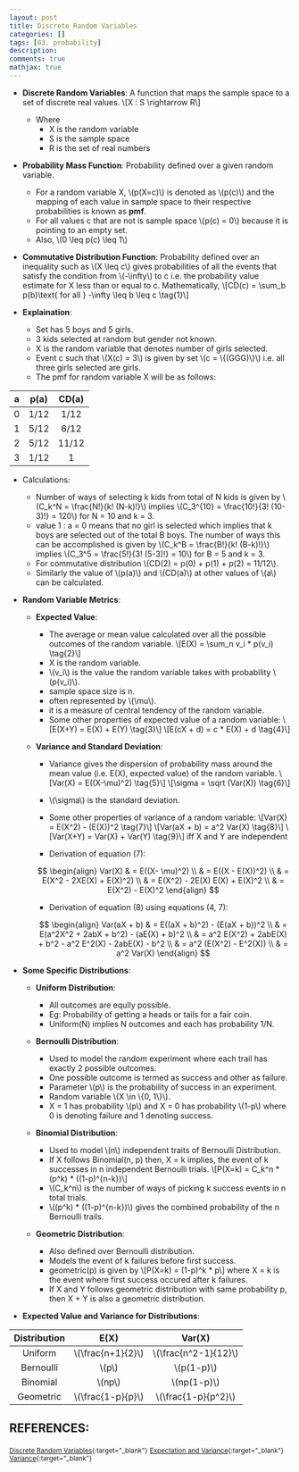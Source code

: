 ```yaml
---
layout: post
title: Discrete Random Variables
categories: []
tags: [03. probability]
description:
comments: true
mathjax: true
---
```


* **Discrete Random Variables**: A function that maps the sample space to a set of discrete real values.
\\[X : S \rightarrow R\\]
  * Where
    * X is the random variable
    * S is the sample space
    * R is the set of real numbers

* **Probability Mass Function**: Probability defined over a given random variable.
  * For a random variable X, \\(p(X=c)\\) is denoted as \\(p(c)\\) and the mapping of each value in sample space to their respective probabilities is known as **pmf**.
  * For all values c that are not is sample space \\(p(c) = 0\\) because it is pointing to an empty set.
  * Also, \\(0 \leq p(c) \leq 1\\)

* **Commutative Distribution Function**: Probability defined over an inequality such as \\(X \leq c\\) gives probabilities of all the events that satisfy the condition from \\(-\infty\\) to c i.e. the probability value estimate for X less than or equal to c. Mathematically,
\\[CD(c) = \sum_b p(b)\text{ for all } -\infty \leq b \leq c \tag{1}\\]

* **Explaination**:
  * Set has 5 boys and 5 girls.
  * 3 kids selected at random but gender not known.
  * X is the random variable that denotes number of girls selected.
  * Event c such that \\(X(c) = 3\\) is given by set \\(c = \\{(GGG)\\}\\) i.e. all three girls selected are girls.
  * The pmf for random variable X will be as follows:

| a | p(a)| CD(a) |
|:-:|:-:|:-:|
| 0 | 1/12  | 1/12 |
| 1 | 5/12  | 6/12 |
| 2 | 5/12  | 11/12 |
| 3 | 1/12  | 1 |

  * Calculations:
    * Number of ways of selecting k kids from total of N kids is given by \\(C_k^N = \frac{N!}{k! (N-k)!}\\) implies \\(C_3^{10} = \frac{10!}{3! (10-3)!} = 120\\) for N = 10 and k = 3.
    * value 1 : a = 0 means that no girl is selected which implies that k boys are selected out of the total B boys. The number of ways this can be accomplished is given by \\(C_k^B = \frac{B!}{k! (B-k)!}\\) implies \\(C_3^5 = \frac{5!}{3! (5-3)!} = 10\\) for B = 5 and k = 3.
    * For commutative distribution \\(CD(2) = p(0) + p(1) + p(2) = 11/12\\).
    * Similarly the value of \\(p(a)\\) and \\(CD(a)\\) at other values of \\(a\\) can be calculated.

* **Random Variable Metrics**:
  * **Expected Value**:
    * The average or mean value calculated over all the possible outcomes of the random variable.
    \\[E(X) = \sum_n v_i * p(v_i) \tag{2}\\]
    * X is the random variable.
    * \\(v_i\\) is the value the random variable takes with probability \\(p(v_i)\\).
    * sample space size is  n.
    * often represented by \\(\mu\\).
    * it is a measure of central tendency of the random variable.
    * Some other properties of expected value of a random variable:
    \\[E(X+Y) = E(X) + E(Y) \tag{3}\\]
    \\[E(cX + d) = c * E(X) + d \tag{4}\\]

  * **Variance and Standard Deviation**:
    * Variance gives the dispersion of probability mass around the mean value (i.e. E(X), expected value) of the random variable.
    \\[Var(X) = E((X-\mu)^2) \tag{5}\\]
    \\[\sigma = \sqrt (Var(X)) \tag{6}\\]
    * \\(\sigma\\) is the standard deviation.
    * Some other properties of variance of a random variable:
    \\[Var(X) = E(X^2) - (E(X))^2 \tag{7}\\]
    \\[Var(aX + b) = a^2 Var(X) \tag{8}\\]
    \\[Var(X+Y) = Var(X) + Var(Y) \tag{9}\\] iff X and Y are independent

    * Derivation of equation (7):

    $$
      \begin{align}
        Var(X) & = E((X- \mu)^2) \\
        & = E((X - E(X))^2) \\
        & = E(X^2 - 2XE(X) + E(X)^2) \\
        & = E(X^2) - 2E(X) E(X) + E(X)^2 \\
        & = E(X^2) - E(X)^2
      \end{align}
    $$

    * Derivation of equation (8) using equations (4, 7):

    $$
      \begin{align}
        Var(aX + b) & = E((aX + b)^2) - (E(aX + b))^2 \\
        & = E(a^2X^2 + 2abX + b^2) - (aE(X) + b)^2 \\
        & = a^2 E(X^2) + 2abE(X) + b^2 - a^2 E^2(X) - 2abE(X) - b^2 \\
        & = a^2 (E(X^2) - E^2(X)) \\
        & = a^2 Var(X)
      \end{align}
    $$


* **Some Specific Distributions**:

  * **Uniform Distribution**: 
    * All outcomes are eqully possible. 
    * Eg: Probability of getting a heads or tails for a fair coin. 
    * Uniform(N) implies N outcomes and each has probability 1/N.

  * **Bernoulli Distribution**: 
    * Used to model the random experiment where each trail has exactly 2 possible outcomes.
    * One possible outcome is termed as success and other as failure.
    * Parameter \\(p\\) is the probability of success in an experiment.
    * Random variable \\(X \in \\{0, 1\\}\\).
    * X = 1 has probability \\(p\\) and X = 0 has probability \\(1-p\\) where 0 is denoting failure and 1 denoting success.

  * **Binomial Distribution**:
    * Used to model \\(n\\) independent traits of Bernoulli Distribution.
    * If X follows Binomial(n, p) then, X = k implies, the event of k successes in n independent Bernoulli trials.
    \\[P(X=k) = C_k^n * (p^k) * ((1-p)^{n-k})\\]
    * \\(C_k^n\\) is the number of ways of picking k success events in n total trials.
    * \\((p^k) * ((1-p)^{n-k})\\) gives the combined probability of the n Bernoulli trails.

  * **Geometric Distribution**:
    * Also defined over Bernoulli distribution.
    * Models the event of k failures before first success.
    * geometric(p) is given by 
    \\[P(X=k) = (1-p)^k * p\\]
    where X = k is the event where first success occured after k failures.
    * If X and Y follows geometric distribution with same probability p, then X + Y is also a geometric distribution.


* **Expected Value and Variance for Distributions**:

| Distribution | E(X)| Var(X) |
|:-:|:-:|:-:|
| Uniform | \\(\frac{n+1}{2}\\)  | \\(\frac{n^2-1}{12}\\) |
| Bernoulli | \\(p\\) | \\(p(1-p)\\) |
| Binomial | \\(np\\)  | \\(np(1-p)\\) |
| Geometric | \\(\frac{1-p}{p}\\) | \\(\frac{1-p}{p^2}\\) |



## REFERENCES:

<small>[Discrete Random Variables](https://www.hackerearth.com/practice/machine-learning/prerequisites-of-machine-learning/discrete-random-variables/tutorial/){:target="_blank"}</small>
<small>[Expectation and Variance](https://revisionmaths.com/advanced-level-maths-revision/statistics/expectation-and-variance){:target="_blank"}</small>
<small>[Variance](https://en.wikipedia.org/wiki/Variance){:target="_blank"}</small>
